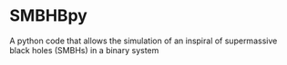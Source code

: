 # SMBHBpy
A python code that allows the simulation of an inspiral of supermassive black holes (SMBHs) in a binary system

